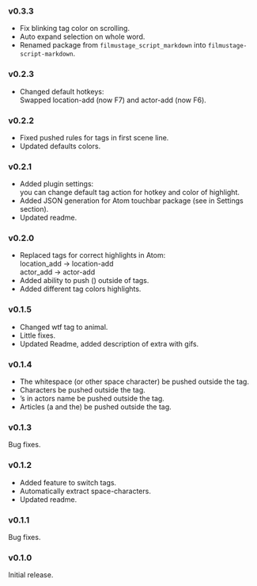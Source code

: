### v0.3.3
-   Fix blinking tag color on scrolling.
-   Auto expand selection on whole word.
-   Renamed package from `filmustage_script_markdown` into `filmustage-script-markdown`.

### v0.2.3
-   Changed default hotkeys:  
Swapped location-add (now F7) and actor-add (now F6).

### v0.2.2
-   Fixed pushed rules for tags in first scene line.
-   Updated defaults colors.

### v0.2.1
-   Added plugin settings:  
you can change default tag action for hotkey and color of highlight.
-   Added JSON generation for Atom touchbar package (see in Settings section).
-   Updated readme.

### v0.2.0
-   Replaced tags for correct highlights in Atom:  
location_add -> location-add  
actor_add -> actor-add
-   Added ability to push () outside of tags.
-   Added different tag colors highlights.

### v0.1.5
-   Changed wtf tag to animal.
-   Little fixes.
-   Updated Readme, added description of extra with gifs.

### v0.1.4
-   The whitespace (or other space character) be pushed outside the tag.
-   Characters be pushed outside the tag.
-   ’s in actors name be pushed outside the tag.
-   Articles (a and the) be pushed outside the tag.

### v0.1.3
Bug fixes.

### v0.1.2
-   Added feature to switch tags.
-   Automatically extract space-characters.
-   Updated readme.

### v0.1.1
Bug fixes.

### v0.1.0
Initial release.
